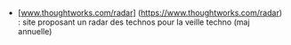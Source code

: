 - [www.thoughtworks.com/radar] (https://www.thoughtworks.com/radar) : site proposant un radar des technos pour la veille techno (maj annuelle)
